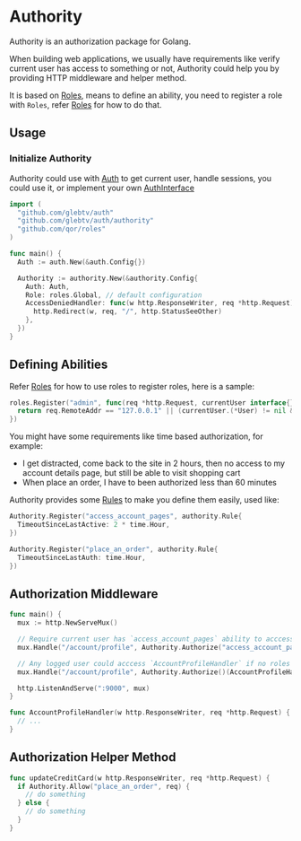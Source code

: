 # Authority

Authority is an authorization package for Golang.

When building web applications, we usually have requirements like verify current user has access to something or not, Authority could help you by providing HTTP middleware and helper method.

It is based on [Roles](http://github.com/qor/roles), means to define an ability, you need to register a role with `Roles`, refer [Roles](http://github.com/qor/roles) for how to do that.

## Usage

### Initialize Authority

Authority could use with [Auth](http://github.com/glebtv/auth) to get current user, handle sessions, you could use it, or implement your own [AuthInterface](http://godoc.org/github.com/glebtv/auth/authority#AuthInterface)

```go
import (
  "github.com/glebtv/auth"
  "github.com/glebtv/auth/authority"
  "github.com/qor/roles"
)

func main() {
  Auth := auth.New(&auth.Config{})

  Authority := authority.New(&authority.Config{
    Auth: Auth,
    Role: roles.Global, // default configuration
    AccessDeniedHandler: func(w http.ResponseWriter, req *http.Request) { // redirect to home page by default
      http.Redirect(w, req, "/", http.StatusSeeOther)
    },
  })
}
```

## Defining Abilities

Refer [Roles](http://github.com/qor/roles) for how to use roles to register roles, here is a sample:

```go
roles.Register("admin", func(req *http.Request, currentUser interface{}) bool {
  return req.RemoteAddr == "127.0.0.1" || (currentUser.(*User) != nil && currentUser.(*User).Role == "admin")
})
```

You might have some requirements like time based authorization, for example:

* I get distracted, come back to the site in 2 hours, then no access to my account details page, but still be able to visit shopping cart
* When place an order, I have to been authorized less than 60 minutes

Authority provides some [Rules](http://godoc.org/github.com/glebtv/auth/authority#Rule) to make you define them easily, used like:

```go
Authority.Register("access_account_pages", authority.Rule{
  TimeoutSinceLastActive: 2 * time.Hour,
})

Authority.Register("place_an_order", authority.Rule{
  TimeoutSinceLastAuth: time.Hour,
})
```

## Authorization Middleware

```go
func main() {
  mux := http.NewServeMux()

  // Require current user has `access_account_pages` ability to acccess `AccountProfileHandler`
  mux.Handle("/account/profile", Authority.Authorize("access_account_pages")(AccountProfileHandler))

  // Any logged user could acccess `AccountProfileHandler` if no roles specfied
  mux.Handle("/account/profile", Authority.Authorize()(AccountProfileHandler))

  http.ListenAndServe(":9000", mux)
}

func AccountProfileHandler(w http.ResponseWriter, req *http.Request) {
  // ...
}
```

## Authorization Helper Method

```go
func updateCreditCard(w http.ResponseWriter, req *http.Request) {
  if Authority.Allow("place_an_order", req) {
    // do something
  } else {
    // do something
  }
}
```
